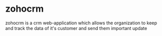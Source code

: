 # zohocrm
zohocrm is a crm web-application which allows the organization to keep and track the data of it's customer and send them important update
